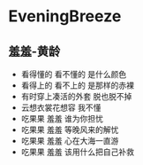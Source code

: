 # EveningBreeze

## 羞羞-黄龄


- 看得懂的 看不懂的 是什么颜色
- 看得上的 看不上的 是那样的赤裸
- 有时穿上凑活的外套 脱也脱不掉
- 云想衣裳花想容 我不懂
- 吃果果 羞羞 谁为你担忧
- 吃果果 羞羞 等晚风来的解忧
- 吃果果 羞羞 心在大海一直游
- 吃果果 羞羞 该用什么把自己补救
